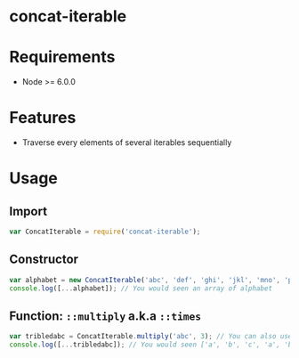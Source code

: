 
# concat-iterable

# Requirements

 * Node >= 6.0.0

# Features

 * Traverse every elements of several iterables sequentially

# Usage

## Import

```javascript
var ConcatIterable = require('concat-iterable');
```

## Constructor

```javascript
var alphabet = new ConcatIterable('abc', 'def', 'ghi', 'jkl', 'mno', 'pqrs', 'tuv', 'wxyz');
console.log([...alphabet]); // You would seen an array of alphabet
```

## Function: `::multiply` a.k.a `::times`

```javascript
var tribledabc = ConcatIterable.multiply('abc', 3); // You can also use `times` instead of `multiply`
console.log([...tribledabc]); // You would seen ['a', 'b', 'c', 'a', 'b', 'c', 'a', 'b', 'c']
```
